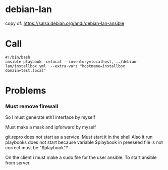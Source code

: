 # debian-lan
copy of: https://salsa.debian.org/andi/debian-lan-ansible

# Call 
```
#!/bin/bash
ansible-playbook -c=local --inventory=localhost, ../debian-lan/installbox.yml  --extra-vars "hostname=installbox domain=test.local"
```
# Problems

### Must remove firewall 
So I must generate eth1 interface by myself

Must make a mask and ipforward by myself

git.repro does not start as a service. Must start it in the shell
Also it run playbooks does not start because variable $playbook in preeseed file is not correct must be "$playbook"?

On the client i must make a sudo file for the user ansible. To start ansible from server

